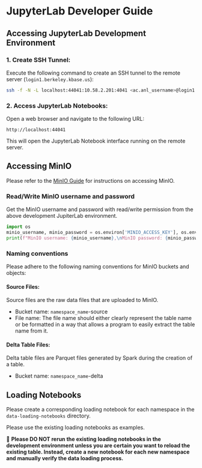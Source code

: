 # JupyterLab Developer Guide

## Accessing JupyterLab Development Environment

### 1. Create SSH Tunnel:

Execute the following command to create an SSH tunnel to the remote server (`login1.berkeley.kbase.us`):

```bash
ssh -f -N -L localhost:44041:10.58.2.201:4041 <ac.anl_username>@login1.berkeley.kbase.us
```
   
### 2. Access JupyterLab Notebooks:
   
Open a web browser and navigate to the following URL:

```
http://localhost:44041
```
This will open the JupyterLab Notebook interface running on the remote server.


## Accessing MinIO
Please refer to the [MinIO Guide](minio_guide.md) for instructions on accessing MinIO.

### Read/Write MinIO username and password
Get the MinIO username and password with read/write permission from the above development JupiterLab environment.
```python
import os
minio_username, minio_password = os.environ['MINIO_ACCESS_KEY'], os.environ['MINIO_SECRET_KEY']
print(f"MinIO username: {minio_username},\nMinIO password: {minio_password}")
```

### Naming conventions
Please adhere to the following naming conventions for MinIO buckets and objects:

#### Source Files:
Source files are the raw data files that are uploaded to MinIO.
* Bucket name: `namespace_name`-source
* File name: The file name should either clearly represent the table name or be formatted in a way that allows a 
program to easily extract the table name from it.

#### Delta Table Files:
Delta table files are Parquet files generated by Spark during the creation of a table.
* Bucket name: `namespace_name`-delta

## Loading Notebooks
Please create a corresponding loading notebook for each namespace in the `data-loading-notebooks` directory.

Please use the existing loading notebooks as examples.

🚨 **Please DO NOT rerun the existing loading notebooks in the development environment unless you are certain you 
want to reload the existing table. Instead, create a new notebook for each new namespace and manually verify 
the data loading process.**








